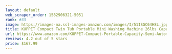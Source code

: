 ```yaml
---
layout: default 
﻿web_scraper_order: 1582906321-5051
rank: #33
image: https://images-na.ssl-images-amazon.com/images/I/51ISGC64H8L.jpg
title: KUPPET Compact Twin Tub Portable Mini Washing Machine 26lbs Capacity,…
url: https://www.amazon.com/KUPPET-Compact-Portable-Capacity-Semi-Automatic/dp/B07TDP2MMQ/ref=zg_mw_appliances_33?_encoding=UTF8&psc=1&refRID=M7PB36KB41DN6B2Q64BK
reviews: 4.2 out of 5 stars
price: $167.99 
---
```

